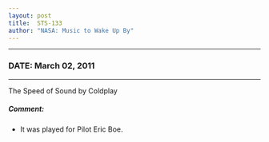 ```yaml
---
layout: post
title:  STS-133
author: "NASA: Music to Wake Up By"
---
```


----
### DATE: March 02, 2011
----
The Speed of Sound by Coldplay

##### Comment:
* It was played for Pilot Eric Boe.

